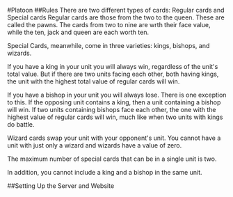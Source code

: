 #Platoon
##Rules
There are two different types of cards: Regular cards and Special cards
Regular cards are those from the two to the queen. These are called the pawns. The cards from two to nine are wrth their face value, while the ten, jack and queen are each worth ten. 

Special Cards, meanwhile, come in three varieties: kings, bishops, and wizards. 

If you have a king in your unit you will always win, regardless of the unit's total value. But if there are two units facing each other, both having kings, the unit with the highest total value of regular cards will win.

If you have a bishop in your unit you will always lose. There is one exception to this. If the opposing unit contains a king, then a unit containing a bishop will win. If two units containing bishops face each other, the one with the highest value of regular cards will win, much like when two units with kings do battle.

Wizard cards swap your unit with your opponent's unit. You cannot have a unit with just only a wizard and wizards have a value of zero.

The maximum number of special cards that can be in a single unit is two.

In addition, you cannot include a king and a bishop in the same unit.

##Setting Up the Server and Website